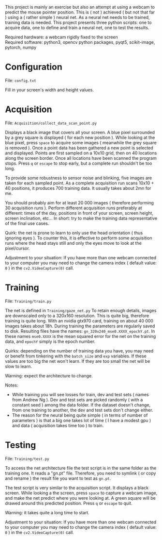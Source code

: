 This project is mainly an exercise but also an attempt at using a webcam to predict the mouse pointer position.
This is ( not ) achieved ( but not that far ) using a ( rather simple ) neural net.
As a neural net needs to be trained, training data is needed.
This project presents three python scripts: one to acquire data, one to define and train a neural net, one to test the results.


Required hardware: a webcam rigidly fixed to the screen\
Required software: python3, opencv python packages, pyqt5, scikit-image, pytorch, numpy


Configuration
=============

File: `config.txt`

Fill in your screen's width and height values.


Acquisition
===========

File: `Acquisition/collect_data_scan_point.py`

Displays a black image that covers all your screen.
A blue pixel surrounded by a grey square is displayed ( for each new position ).
While looking at the blue pixel, press `space` to acquire some images ( meanwhile the grey square is removed ).
Once a point data has been gathered a new point is selected and displayed.
Points are first sampled on a 10x10 grid, then on 40 locations along the screen border.
Once all locations have been scanned the program stops.
Press `q` or `escape` to stop early, but a complete run shouldn't be too long.

To provide some robustness to sensor noise and blinking, five images are taken for each sampled point.
As a complete acquisition run scans 10x10 + 40 positions, it produces 700 training data.
It usually takes about 2mn for me.

You should probably aim for at least 20 000 images ( therefore performing 30 acquisition runs ).
Perform different acquisition runs preferably at different: times of the day, positions in front of your screen, screen height, screen inclination, etc...
In short: try to make the training data representative of the final use cases.

Quirk: the net is prone to learn to only use the head orientation ( thus ignoring eyes ).
To counter this, it is effective to perform some acquisition runs where the head stays still and only the eyes move to look at the pixel/cursor.

Adjustment to your situation:
If you have more than one webcam connected to your computer you may need to change the camera index ( default value: `0` ) in the `cv2.VideoCapture(0)` call.


Training
========

File: `Training/train.py`

The net is defined in `Training/gaze_net.py`
To retain enough details, images are downscaled only to a 320x160 resolution.
This is quite big, therefore training is quite long.
With an nvidia gtx970 card, training on about 40 000 images takes about 18h.
During training the parameters are regularly saved to disk.
Resulting files have the names: `gn_320x240_mse0.XXXX_epochY.pt`.
In these names `mse0.XXXX` is the mean squared error for the net on the training data, and `epochY` simply is the epoch number.

Quirks: depending on the number of training data you have, you may need or benefit from tinkering with the `batch_size` and `exp` variables.
If these values are too big the net won't learn.
If they are too small the net will be slow to learn.

Warning: expect the architecture to change.

Notes:
* While training you will see losses for train, dev and test sets ( names from Andrew Ng ).
Dev and test sets are picked randomly ( with a constant seed ) among the data folder.
If the dataset doesn't change, from one training to another, the dev and test sets don't change either.
* The reason for the neural being quite simple ( in terms of number of parameters ) is that a big one takes lot of time ( I have a modest gpu ) and data ( acquisition takes time too ) to train.


Testing
=======

File: `Training/test.py`

To access the net architecture file the test script is in the same folder as the training one.
It reads a "gn.pt" file.
Therefore, you need to symlink ( or copy and rename ) the result file you want to test as `gn.pt`.

The test script is very similar to the acquisition script.
It displays a black screen.
While looking a the screen, press `space` to capture a webcam image, and make the net predict where you were looking at.
A green square will be drawed around this predicted position.
Press `q` or `escape` to quit.

Warning: it takes quite a long time to start.

Adjustment to your situation:
If you have more than one webcam connected to your computer you may need to change the camera index ( default value: `0` ) in the `cv2.VideoCapture(0)` call.
